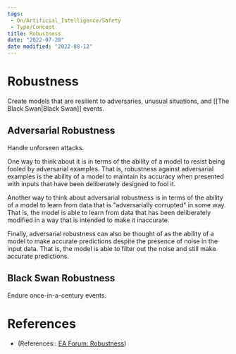 ```yaml
---
tags:
 - On/Artificial_Intelligence/Safety
 - Type/Concept
title: Robustness
date: "2022-07-28"
date modified: "2022-08-12"
---
```


# Robustness
Create models that are resilient to adversaries, unusual situations, and [[The Black Swan|Black Swan]] events.

## Adversarial Robustness
Handle unforseen attacks.

One way to think about it is in terms of the ability of a model to resist being fooled by adversarial examples. That is, robustness against adversarial examples is the ability of a model to maintain its accuracy when presented with inputs that have been deliberately designed to fool it.

Another way to think about adversarial robustness is in terms of the ability of a model to learn from data that is "adversarially corrupted" in some way. That is, the model is able to learn from data that has been deliberately modified in a way that is intended to make it inaccurate.

Finally, adversarial robustness can also be thought of as the ability of a model to make accurate predictions despite the presence of noise in the input data. That is, the model is able to filter out the noise and still make accurate predictions.

## Black Swan Robustness
Endure once-in-a-century events.

# References
- (References:: [EA Forum: Robustness](https://forum.effectivealtruism.org/posts/hNPCo4kScxccK9Ham/open-problems-in-ai-x-risk-pais-5#Robustness))
